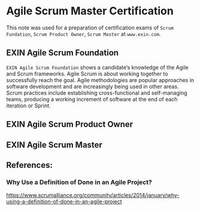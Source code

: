 # Agile Scrum Master Certification

This note was used for a preparation of certification exams of `Scrum Fundation`, `Scrum Product Owner`, `Scrum Master` at `www.exin.com`.

## EXIN Agile Scrum Foundation 

`EXIN Agile Scrum Foundation` shows a candidate’s knowledge of the Agile and Scrum frameworks.Agile Scrum is about working together to successfully reach the goal. Agile methodologies are popular approaches in software development and are increasingly being used in other areas. Scrum practices include establishing cross-functional and self-managing teams, producing a working increment of software at the end of each iteration or Sprint.

## EXIN Agile Scrum Product Owner


## EXIN Agile Scrum Master




## References:

### Why Use a Definition of Done in an Agile Project?

https://www.scrumalliance.org/community/articles/2014/january/why-using-a-definition-of-done-in-an-agile-project


